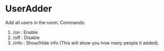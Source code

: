 # UserAdder
 Add all users in the room. 
 Commands:
 1. /on : Enable 
 2. /off : Disable
 3. /info : Show/Hide info (This will show you how many people it added).
